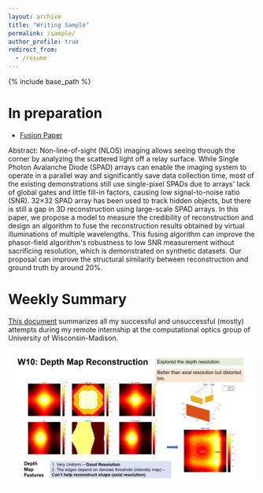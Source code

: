 ```yaml
---
layout: archive
title: "Writing Sample"
permalink: /sample/
author_profile: true
redirect_from:
  - /resume
---
```


{% include base_path %}

In preparation
======
* [Fusion Paper](https://arianagu.github.io/files/fusing.pdf)

Abstract: Non-line-of-sight (NLOS) imaging allows seeing through the corner by analyzing the scattered light off a relay surface. While Single Photon Avalanche Diode (SPAD) arrays can enable the imaging system to operate in a parallel way and significantly save data collection time, most of the existing demonstrations still use single-pixel SPADs due to arrays' lack of global gates and little fill-in factors, causing low signal-to-noise ratio (SNR). 32×32 SPAD array has been used to track hidden objects, but there is still a gap in 3D reconstruction using large-scale SPAD arrays. In this paper, we propose a model to measure the credibility of reconstruction and design an algorithm to fuse the reconstruction results obtained by virtual illuminations of multiple wavelengths. This fusing algorithm can improve the phasor-field algorithm's robustness to low SNR measurement without sacrificing resolution, which is demonstrated on synthetic datasets. Our proposal can improve the structural similarity between reconstruction and ground truth by around 20%.

# Weekly Summary

[This document](https://arianagu.github.io/files/weekly_summary.pdf) summarizes all my successful and unsuccessful (mostly) attempts during my remote internship at the computational optics group of University of Wisconsin-Madison.

![](/images/w1.png)

